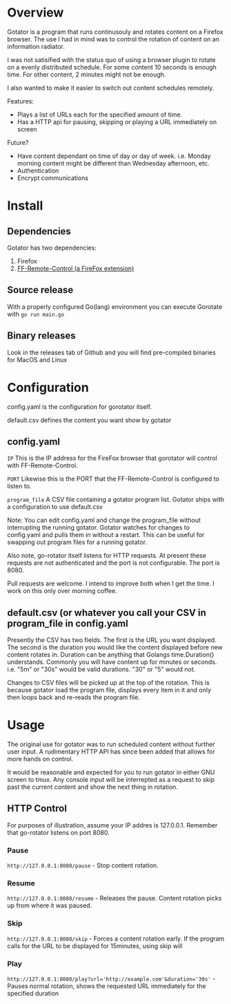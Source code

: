 # Overview

Gotator is a program that runs continusouly and rotates content on a
Firefox browser.  The use I had in mind was to control the rotation of
content on an information radiator.

I was not satisified with the status quo of using a browser plugin to 
rotate on a evenly distributed schedule. For some content 10 seconds is 
enough time.  For other content, 2 minutes might not be enough.

I also wanted to make it easier to 
switch out content schedules remotely.

Features:
* Plays a list of URLs each for the specified amount of time.
* Has a HTTP api for pausing, skipping or playing a URL immediately on screen

Future?
* Have content dependant on time of day or day of week.  i.e.  Monday morning content
might be different than Wednesday afternoon, etc.
* Authentication
* Encrypt communications

# Install

## Dependencies
Gotator has two dependencies:

1. Firefox
2. [FF-Remote-Control (a FireFox extension)](https://github.com/FF-Remote-Control/FF-Remote-Control/releases)

## Source release

With a properly configured Go(lang) environment you can execute Gorotate with 
```go run main.go```

## Binary releases

Look in the releases tab of Github and you will find pre-compiled binaries for MacOS and Linux

# Configuration

config.yaml is the configuration for gorotator itself.

default.csv defines the content you want show by gotator

## config.yaml

```IP```            This is the IP address for the FireFox browser that gorotator will control with FF-Remote-Control.

```PORT```          Likewise this is the PORT that the FF-Remote-Control is configured to listen to.

```program_file```  A CSV file containing a gotator program list.   Gotator ships with a configuration to use default.csv

Note:  You can edit config.yaml and change the program_file without interrupting the running gotator.   Gotator watches for 
changes to config.yaml and pulls them in without a restart.  This can be useful for swapping out program files for a running
gotator. 

Also note, go-rotator itself listens for HTTP requests.  At present
these requests are not authenticated and the port is not configurable.   The port is 8080.

Pull requests are welcome.  I intend to improve both when I get the time.  I work on this only over morning coffee.

## default.csv   (or whatever you call your CSV in program_file in config.yaml

Presently the CSV has two fields.  The first is the URL you want displayed.  The second is the duration you would like the content 
displayed before new content rotates in.  Duration can be anything that Golangs time.Duration() understands.    Commonly you will
have content up for minutes or seconds. i.e. "5m" or "30s"  would be valid durations.   "30" or "5" would not.

Changes to CSV files will be picked up at the top of the rotation.   This is because gotator load the program file, displays every
item in it and only then loops back and re-reads the program file.

	
# Usage

The original use for gotator was to run scheduled content without further user input.   A rudimentary HTTP API has since been added that 
allows for more hands on control.

It would be reasonable and expected for you to run gotator in either GNU screen to tmux.    Any console input will be interrepted
as a request to skip past the current content and show the next thing in rotation.

## HTTP Control

For purposes of illustration, assume your IP addres is 127.0.0.1.  Remember that go-rotator listens on port 8080.

### Pause

```http://127.0.0.1:8080/pause``` -  Stop content rotation.

### Resume

```http://127.0.0.1:8080/resume``` - Releases the pause.  Content rotation picks up from where it was paused.

### Skip

```http://127.0.0.1:8080/skip```   - Forces a content rotation early.  If the program calls for the URL to be displayed for 15minutes, using skip will 

### Play

```http://127.0.0.1:8080/play?url='http://example.com'&duration='30s'``` - Pauses normal rotation, shows the requested URL immediately for the specified duration
